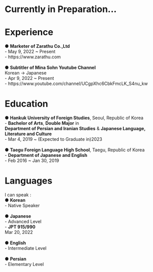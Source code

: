 <h1>Currently in Preparation...</h1>

<h1>Experience</h1>
● <strong>Marketer of Zarathu Co.,Ltd</strong><br>
- May 9, 2022 ~ Present<br>
- https://www.zarathu.com<br><br>
● <strong>Subtitler of Mina Sohn Youtube Channel</strong><br>
Korean → Japanese<br>
- Apr 9, 2022 ~ Present<br>
- https://www.youtube.com/channel/UCgpXhc6CbkFmcLK_S4nu_kw

<h1>Education</h1>
● <strong>Hankuk University of Foreign Studies</strong>, Seoul, Republic of Korea<br>
- <strong>Bachelor of Arts</strong>, <strong>Double Major</strong> in<br>
<strong>Department of Persian and Iranian Studies</strong> & <strong>Japanese Language, Literature and Culture</strong><br>
- Mar 4, 2019 ~ (Expected to Graduate in)2023<br><br>
● <strong>Taegu Foreign Language High School</strong>, Taegu, Republic of Korea<br>
- <strong>Department of Japanese and English</strong><br>
- Feb 2016 ~ Jan 30, 2019

<h1>Languages</h1>
I can speak :<br>
● <strong>Korean</strong><br>
- Native Speaker<br><br>
● <strong>Japanese</strong><br>
- Advanced Level<br>
- <strong>JPT 915/990</strong><br>
Mar 20, 2022<br><br>
● <strong>English</strong><br>
- Intermediate Level<br><br>
● <strong>Persian</strong><br>
- Elementary Level<br>

<!--
**0junhongpark0/0junhongpark0** is a ✨ _special_ ✨ repository because its `README.md` (this file) appears on your GitHub profile.

Here are some ideas to get you started:

- 🔭 I’m currently working on ...
- 🌱 I’m currently learning ...
- 👯 I’m looking to collaborate on ...
- 🤔 I’m looking for help with ...
- 💬 Ask me about ...
- 📫 How to reach me: ...
- 😄 Pronouns: ...
- ⚡ Fun fact: ...
-->
